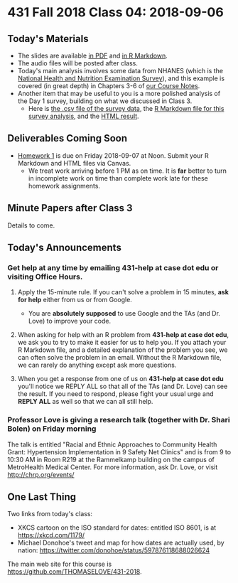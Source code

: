 # 431 Fall 2018 Class 04: 2018-09-06

## Today's Materials

- The slides are available [in PDF](https://github.com/THOMASELOVE/431-2018/blob/master/slides/class04/431_class-04-slides_2018.pdf) and [in R Markdown](https://raw.githubusercontent.com/THOMASELOVE/431-2018/master/slides/class04/431_class-04-slides_2018.Rmd).
- The audio files will be posted after class.
- Today's main analysis involves some data from NHANES (which is the [National Health and Nutrition Examination Survey](https://www.cdc.gov/nchs/nhanes.htm)), and this example is covered (in great depth) in Chapters 3-6 of [our Course Notes](https://thomaselove.github.io/2018-431-book/dataviz.html).
- Another item that may be useful to you is a more polished analysis of the Day 1 survey, building on what we discussed in Class 3.
    - Here is [the .csv file of the survey data](https://raw.githubusercontent.com/THOMASELOVE/431-2018/master/slides/class04/surveyday1_2018.csv), the [R Markdown file for this survey analysis](https://raw.githubusercontent.com/THOMASELOVE/431-2018/master/slides/class04/class4-survey.Rmd), and the [HTML result](http://htmlpreview.github.io/?https://github.com/THOMASELOVE/431-2018/blob/master/slides/class04/class4-survey.html).

## Deliverables Coming Soon

- [Homework 1](https://github.com/THOMASELOVE/431-2018/tree/master/homework/Homework1) is due on Friday 2018-09-07 at Noon. Submit your R Markdown and HTML files via Canvas. 
    - We treat work arriving before 1 PM as on time. It is **far** better to turn in incomplete work on time than complete work late for these homework assignments.
    
## Minute Papers after Class 3

Details to come.

## Today's Announcements

### Get help at any time by emailing **431-help at case dot edu** or visiting Office Hours.

1. Apply the 15-minute rule. If you can't solve a problem in 15 minutes, **ask for help** either from us or from Google.
    - You are **absolutely supposed** to use Google and the TAs (and Dr. Love) to improve your code.

2. When asking for help with an R problem from **431-help at case dot edu**, we ask you to try to make it easier for us to help you. If you attach your R Markdown file, and a detailed explanation of the problem you see, we can often solve the problem in an email. Without the R Markdown file, we can rarely do anything except ask more questions.

3. When you get a response from one of us on **431-help at case dot edu** you'll notice we REPLY ALL so that all of the TAs (and Dr. Love) can see the result. If you need to respond, please fight your usual urge and **REPLY ALL** as well so that we can all still help.

### Professor Love is giving a research talk (together with Dr. Shari Bolen) on Friday morning

The talk is entitled "Racial and Ethnic Approaches to Community Health Grant: Hypertension Implementation in 9 Safety Net Clinics" and is from 9 to 10:30 AM in Room R219 at the Rammelkamp building on the campus of MetroHealth Medical Center. For more information, ask Dr. Love, or visit http://chrp.org/events/

## One Last Thing

Two links from today's class:

- XKCS cartoon on the ISO standard for dates: entitled ISO 8601, is at https://xkcd.com/1179/
- Michael Donohoe's tweet and map for how dates are actually used, by nation: https://twitter.com/donohoe/status/597876118688026624

The main web site for this course is https://github.com/THOMASELOVE/431-2018.
